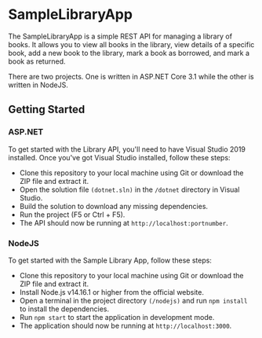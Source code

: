 # SampleLibraryApp
The SampleLibraryApp is a simple REST API for managing a library of books. It allows you to view all books in the library, view details of a specific book, add a new book to the library, mark a book as borrowed, and mark a book as returned.

There are two projects. One is written in ASP.NET Core 3.1 while the other is written in NodeJS.

## Getting Started
### ASP.NET
To get started with the Library API, you'll need to have Visual Studio 2019 installed. Once you've got Visual Studio installed, follow these steps:

- Clone this repository to your local machine using Git or download the ZIP file and extract it.
- Open the solution file `(dotnet.sln)` in the `/dotnet` directory in Visual Studio.
- Build the solution to download any missing dependencies.
- Run the project (F5 or Ctrl + F5).
- The API should now be running at `http://localhost:portnumber`.

### NodeJS
To get started with the Sample Library App, follow these steps:

- Clone this repository to your local machine using Git or download the ZIP file and extract it.
- Install Node.js v14.16.1 or higher from the official website.
- Open a terminal in the project directory `(/nodejs)` and run `npm install` to install the dependencies.
- Run `npm start` to start the application in development mode.
- The application should now be running at `http://localhost:3000`.